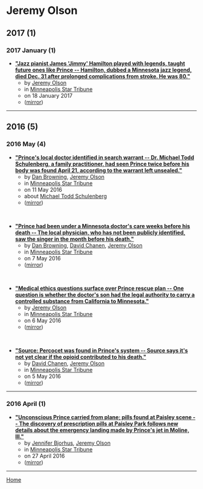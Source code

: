 # Jeremy Olson

## 2017 (1)

### 2017 January (1)

 - [**"Jazz pianist James 'Jimmy' Hamilton played with legends, taught future ones like Prince -- Hamilton, dubbed a Minnesota jazz legend, died Dec. 31 after prolonged complications from stroke. He was 80."**](https://www.startribune.com/jazz-pianist-james-jimmy-hamilton-played-with-legends-taught-future-ones-like-prince/410987235/)
    - by [Jeremy Olson](../../authors/jeremy-olson/index.md)
    - in [Minneapolis Star Tribune](../../publications/minneapolis-star-tribune/index.md)
    - on 18 January 2017
    - ([mirror](https://web.archive.org/web/*/https://www.startribune.com/jazz-pianist-james-jimmy-hamilton-played-with-legends-taught-future-ones-like-prince/410987235/))

----

## 2016 (5)

### 2016 May (4)

 - [**"Prince's local doctor identified in search warrant -- Dr. Michael Todd Schulenberg, a family practitioner, had seen Prince twice before his body was found April 21, according to the warrant left unsealed."**](https://www.startribune.com/prince-s-md-identified-in-search-warrant/378880371/)
    - by [Dan Browning](../../authors/dan-browning/index.md), [Jeremy Olson](../../authors/jeremy-olson/index.md)
    - in [Minneapolis Star Tribune](../../publications/minneapolis-star-tribune/index.md)
    - on 11 May 2016
    - about [Michael Todd Schulenberg](../../topics/michael-todd-schulenberg/index.md)
    - ([mirror](https://web.archive.org/web/*/https://www.startribune.com/prince-s-md-identified-in-search-warrant/378880371/))

<br />

 - [**"Prince had been under a Minnesota doctor's care weeks before his death -- The local physician, who has not been publicly identified, saw the singer in the month before his death."**](https://www.startribune.com/prince-was-under-Minnesota-doctors-care-for-weeks-over-withdrawal-symptoms/378419741/)
    - by [Dan Browning](../../authors/dan-browning/index.md), [David Chanen](../../authors/david-chanen/index.md), [Jeremy Olson](../../authors/jeremy-olson/index.md)
    - in [Minneapolis Star Tribune](../../publications/minneapolis-star-tribune/index.md)
    - on 7 May 2016
    - ([mirror](https://web.archive.org/web/*/https://www.startribune.com/prince-was-under-Minnesota-doctors-care-for-weeks-over-withdrawal-symptoms/378419741/))

<br />

 - [**"Medical ethics questions surface over Prince rescue plan -- One question is whether the doctor's son had the legal authority to carry a controlled substance from California to Minnesota."**](https://www.startribune.com/med-ethics-questions-surface-over-prince-rescue-plan/378419741/)
    - by [Jeremy Olson](../../authors/jeremy-olson/index.md)
    - in [Minneapolis Star Tribune](../../publications/minneapolis-star-tribune/index.md)
    - on 6 May 2016
    - ([mirror](https://web.archive.org/web/*/https://www.startribune.com/med-ethics-questions-surface-over-prince-rescue-plan/378419741/))

<br />

 - [**"Source: Percocet was found in Prince's system -- Source says it's not yet clear if the opioid contributed to his death."**](https://www.startribune.com/federal-agents-to-join-prince-death-investigation/378168981/)
    - by [David Chanen](../../authors/david-chanen/index.md), [Jeremy Olson](../../authors/jeremy-olson/index.md)
    - in [Minneapolis Star Tribune](../../publications/minneapolis-star-tribune/index.md)
    - on 5 May 2016
    - ([mirror](https://web.archive.org/web/*/https://www.startribune.com/federal-agents-to-join-prince-death-investigation/378168981/))

----

### 2016 April (1)

 - [**"Unconscious Prince carried from plane; pills found at Paisley scene -- The discovery of prescription pills at Paisley Park follows new details about the emergency landing made by Prince's jet in Moline, Ill."**](https://www.startribune.com/details-emerge-from-prince-s-emergency-landing-in-moline-illinois/377302181/)
    - by [Jennifer Bjorhus](../../authors/jennifer-bjorhus/index.md), [Jeremy Olson](../../authors/jeremy-olson/index.md)
    - in [Minneapolis Star Tribune](../../publications/minneapolis-star-tribune/index.md)
    - on 27 April 2016
    - ([mirror](https://web.archive.org/web/*/https://www.startribune.com/details-emerge-from-prince-s-emergency-landing-in-moline-illinois/377302181/))

----

[Home](../index.md)
